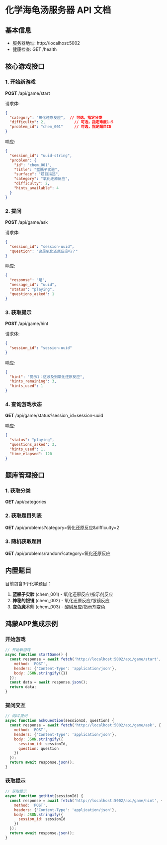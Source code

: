# 化学海龟汤服务器 API 文档

## 基本信息
- 服务器地址: http://localhost:5002
- 健康检查: GET /health

## 核心游戏接口

### 1. 开始新游戏
**POST** /api/game/start

请求体:
```json
{
  "category": "氧化还原反应",  // 可选，指定分类
  "difficulty": 2,             // 可选，指定难度1-5
  "problem_id": "chem_001"     // 可选，指定题目ID
}
```

响应:
```json
{
  "session_id": "uuid-string",
  "problem": {
    "id": "chem_001",
    "title": "蓝瓶子实验",
    "surface": "题目描述",
    "category": "氧化还原反应",
    "difficulty": 2,
    "hints_available": 4
  }
}
```

### 2. 提问
**POST** /api/game/ask

请求体:
```json
{
  "session_id": "session-uuid",
  "question": "这是氧化还原反应吗？"
}
```

响应:
```json
{
  "response": "是",
  "message_id": "uuid",
  "status": "playing",
  "questions_asked": 1
}
```

### 3. 获取提示
**POST** /api/game/hint

请求体:
```json
{
  "session_id": "session-uuid"
}
```

响应:
```json
{
  "hint": "提示1：这涉及到氧化还原反应",
  "hints_remaining": 3,
  "hints_used": 1
}
```

### 4. 查询游戏状态
**GET** /api/game/status?session_id=session-uuid

响应:
```json
{
  "status": "playing",
  "questions_asked": 3,
  "hints_used": 1,
  "time_elapsed": 120
}
```

## 题库管理接口

### 1. 获取分类
**GET** /api/categories

### 2. 获取题目列表
**GET** /api/problems?category=氧化还原反应&difficulty=2

### 3. 随机获取题目
**GET** /api/problems/random?category=氧化还原反应

## 内置题目

目前包含3个化学题目：

1. **蓝瓶子实验** (chem_001) - 氧化还原反应/指示剂反应
2. **神秘的银镜** (chem_002) - 氧化还原反应/银镜反应  
3. **变色魔术师** (chem_003) - 酸碱反应/指示剂变色

## 鸿蒙APP集成示例

### 开始游戏
```javascript
// 开始新游戏
async function startGame() {
  const response = await fetch('http://localhost:5002/api/game/start', {
    method: 'POST',
    headers: {'Content-Type': 'application/json'},
    body: JSON.stringify({})
  });
  const data = await response.json();
  return data;
}
```

### 提问交互
```javascript
// 向AI提问
async function askQuestion(sessionId, question) {
  const response = await fetch('http://localhost:5002/api/game/ask', {
    method: 'POST',
    headers: {'Content-Type': 'application/json'},
    body: JSON.stringify({
      session_id: sessionId,
      question: question
    })
  });
  return await response.json();
}
```

### 获取提示
```javascript
// 获取提示
async function getHint(sessionId) {
  const response = await fetch('http://localhost:5002/api/game/hint', {
    method: 'POST',
    headers: {'Content-Type': 'application/json'},
    body: JSON.stringify({
      session_id: sessionId
    })
  });
  return await response.json();
}
```